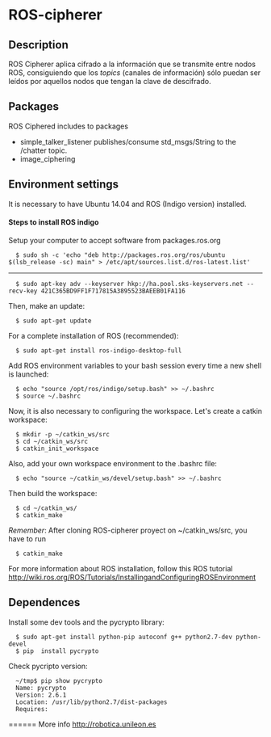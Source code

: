 ROS-cipherer
==============================

## Description
ROS Cipherer aplica cifrado a la información que se transmite entre nodos ROS, consiguiendo que los *topics* (canales de información) sólo puedan ser leídos por aquellos nodos que tengan la clave de descifrado.

## Packages
ROS Ciphered includes to packages

- simple_talker_listener
      publishes/consume std_msgs/String to the /chatter topic.
- image_ciphering

## Environment settings
It is necessary to have Ubuntu 14.04 and ROS (Indigo version) installed.
#### Steps to install ROS indigo
Setup your computer to accept software from packages.ros.org

      $ sudo sh -c 'echo "deb http://packages.ros.org/ros/ubuntu $(lsb_release -sc) main" > /etc/apt/sources.list.d/ros-latest.list'
-------
      $ sudo apt-key adv --keyserver hkp://ha.pool.sks-keyservers.net --recv-key 421C365BD9FF1F717815A3895523BAEEB01FA116      

Then, make an update:

      $ sudo apt-get update
      
For a complete installation of ROS (recommended):

      $ sudo apt-get install ros-indigo-desktop-full
      
Add ROS environment variables to your bash session every time a new shell is launched: 

      $ echo "source /opt/ros/indigo/setup.bash" >> ~/.bashrc
      $ source ~/.bashrc
      
Now, it is also necessary to configuring the workspace.
Let's create a catkin workspace: 

      $ mkdir -p ~/catkin_ws/src
      $ cd ~/catkin_ws/src
      $ catkin_init_workspace
      
Also, add your own workspace environment to the .bashrc file:

      $ echo "source ~/catkin_ws/devel/setup.bash" >> ~/.bashrc
      
Then build the workspace:

      $ cd ~/catkin_ws/
      $ catkin_make
      
*Remember*: After cloning ROS-cipherer proyect on ~/catkin_ws/src, you have to run

      $ catkin_make

For more information about ROS installation, follow this ROS tutorial http://wiki.ros.org/ROS/Tutorials/InstallingandConfiguringROSEnvironment
    
## Dependences

Install some dev tools and the pycrypto library:

      $ sudo apt-get install python-pip autoconf g++ python2.7-dev python-devel
      $ pip  install pycrypto
      
Check pycripto version:

      ~/tmp$ pip show pycrypto
      Name: pycrypto
      Version: 2.6.1
      Location: /usr/lib/python2.7/dist-packages
      Requires: 

======
More info http://robotica.unileon.es
